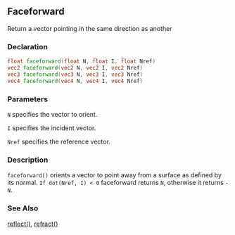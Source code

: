 ## Faceforward
Return a vector pointing in the same direction as another

### Declaration
```glsl
float faceforward(float N, float I, float Nref)  
vec2 faceforward(vec2 N, vec2 I, vec2 Nref)  
vec3 faceforward(vec3 N, vec3 I, vec3 Nref)  
vec4 faceforward(vec4 N, vec4 I, vec4 Nref)
```

### Parameters
```N``` specifies the vector to orient.

```I``` specifies the incident vector.

```Nref``` specifies the reference vector.

### Description
```faceforward()``` orients a vector to point away from a surface as defined by its normal. ```If dot(Nref, I) < 0``` faceforward returns ```N```, otherwise it returns ```-N```.

### See Also

[reflect()](index.html#reflect.md), [refract()](index.html#refract.md)